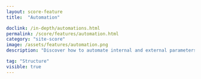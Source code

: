 ```yaml
---
layout: score-feature
title:  "Automation"

doclink: /in-depth/automations.html
permalink: /score/features/automation.html
category: "site-score"
image: /assets/features/automation.png
description: "Discover how to automate internal and external parameters"

tag: "Structure"
visible: true
---
```

